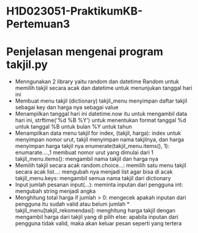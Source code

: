 # H1D023051-PraktikumKB-Pertemuan3
# Penjelasan mengenai program takjil.py
- Menngunakan 2 library yaitu random dan datetime
  Random untuk memilih takjil secara acak dan datetime untuk menunjukan tanggal hari ini
- Membuat menu takjil (dictionary)
  takjil_menu menyimpan daftar takjil sebagai key dan harga nya sebagai value
- Menampilkan tanggal hari ini
  datetime.now itu untuk mengambil data hari ini, strftime('%d %B %Y') untuk menentukan format tanggal
  %d untuk tanggal
  %B untuk bulan
  %Y untuk tahun
- Menampilkan data menu takjil
  for index, (takjil, harga): index untuk menyimpan nomor urut, takjil menyimpan nama takjilnya, dan harga menyimpan harga takjil nya
  enumerate(takjil_menu.items(), 1): enumarate....,1 membuat nomor urut yang dimulai dari 1
  takjil_menu.items(): mengambil nama takjil dan harga nya
- Memilih takjil secara acak
  random.choice...: memilih satu menu takjil secara acak
  list...: mengubah nya menjadi list agar bisa di acak
  takjil_menu.keys: mengambil semua nama takjil dari dictionary
- Input jumlah pesanan
  input(...): meminta inputan dari pengguna
  int: mengubah string menjadi angka
- Menghitung total harga
  if jumlah > 0: mengecek apakah inputan dari pengguna itu sudah valid atau belum
  jumlah * takjil_menu[takjil_rekomendasi]: menghitung harga takjil dengan mengambil harga dari takjil yang di pilih
  else: apabila inputan dari pengguna tidak valid, maka akan keluar pesan seperti yang tertera
  
